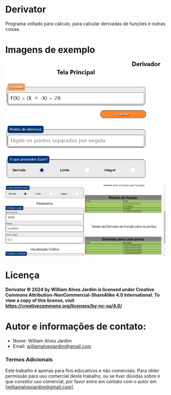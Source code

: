 # Derivator
Programa voltado para cálculo, para calcular derivadas de funções e outras coisas.

# Imagens de exemplo
![Imagem 1](https://github.com/WilliamJardim/Derivator/blob/main/ilustrations/tela-principal.png)
![Imagem 2](https://github.com/WilliamJardim/Derivator/blob/main/ilustrations/tela-principal2.png)

# Licença
**Derivator © 2024 by William Alves Jardim is licensed under Creative Commons Attribution-NonCommercial-ShareAlike 4.0 International. To view a copy of this license, visit https://creativecommons.org/licenses/by-nc-sa/4.0/**

# Autor e informações de contato:
 - Nome: William Alves Jardim
 - Email: williamalvesjardim@gmail.com

### Termos Adicionais
Este trabalho é apenas para fins educativos e não comerciais. Para obter permissão para uso comercial deste trabalho, ou se tiver dúvidas sobre o que constitui uso comercial, por favor entre em contato com o autor em [williamalvesjardim@gmail.com].